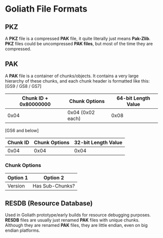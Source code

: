 # Goliath File Formats
## PKZ
A **PKZ** file is a compressed **PAK** file, it quite literally just means **Pak-Zlib**.
**PKZ** files could be uncompressed **PAK files**, but most of the time they are compressed.

## PAK
A **PAK** file is a container of chunks/objects. It contains a very large hierarchy of these chunks, and each chunk header is formatted like this:
[GS9 / GS8 / GS7]

| Chunk ID + 0x80000000 | Chunk Options           | 64-bit Length Value |
|-----------------------|-------------------------|---------------------|
| 0x04                  | 0x04 (0x02 each)        | 0x08                |

[GS6 and below]

| Chunk ID | Chunk Options | 32-bit Length Value |
|----------|-------------|---------------------|
| 0x04     | 0x04        | 0x04                |


### Chunk Options

| Option 1 | Option 2        |
|----------|-----------------|
| Version  | Has Sub-Chunks? |

## RESDB (Resource Database)
Used in Goliath prototype/early builds for resource debugging purposes.
**RESDB** files are usually just renamed **PAK** files with unique chunks.
Although they are renamed **PAK** files, they are little endian, even on big endian platforms.
